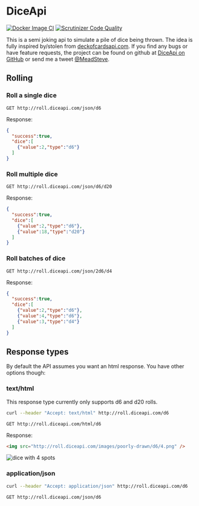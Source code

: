 # DiceApi
[![Docker Image CI](https://github.com/meadsteve/DiceApi/actions/workflows/main.yml/badge.svg)](https://github.com/meadsteve/DiceApi/actions/workflows/main.yml)
[![Scrutinizer Code Quality](https://scrutinizer-ci.com/g/meadsteve/DiceApi/badges/quality-score.png?b=master)](https://scrutinizer-ci.com/g/meadsteve/DiceApi/?branch=master)

This is a semi joking api to simulate a pile of dice being thrown. The idea is fully inspired by/stolen from [deckofcardsapi.com](http://deckofcardsapi.com/). If you find any bugs or have feature requests, the project can be found on github at [DiceApi on GitHub](https://github.com/meadsteve/DiceApi/) or send me a tweet [@MeadSteve](https://twitter.com/MeadSteve).

## Rolling 
### Roll a single dice
```GET http://roll.diceapi.com/json/d6```

Response:
```json
{
  "success":true,
  "dice":[
    {"value":2,"type":"d6"}
  ]
}
```


### Roll multiple dice
```GET http://roll.diceapi.com/json/d6/d20```

Response:
```json
{
  "success":true,
  "dice":[
    {"value":2,"type":"d6"},
    {"value":18,"type":"d20"}
  ]
}
```

### Roll batches of dice
```GET http://roll.diceapi.com/json/2d6/d4```

Response:
```json
{
  "success":true,
  "dice":[
    {"value":2,"type":"d6"},
    {"value":4,"type":"d6"},
    {"value":3,"type":"d4"}
  ]
}
```
## Response types
By default the API assumes you want an html response. You have other options though:

### text/html
This response type currently only supports d6 and d20 rolls.

```bash
curl --header "Accept: text/html" http://roll.diceapi.com/d6
```

`GET http://roll.diceapi.com/html/d6`

Response:
```html
<img src="http://roll.diceapi.com/images/poorly-drawn/d6/4.png" />
```
![dice with 4 spots](http://roll.diceapi.com/images/poorly-drawn/d6/4.png)

### application/json

```bash
curl --header "Accept: application/json" http://roll.diceapi.com/d6
```

`GET http://roll.diceapi.com/json/d6`

